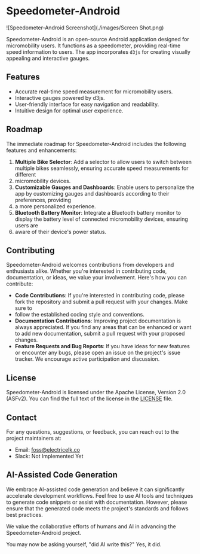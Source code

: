 # Speedometer-Android

<!-- ![Speedometer-Android Logo](logo.png) -->
![Speedometer-Android Screenshot](./images/Screen Shot.png)

Speedometer-Android is an open-source Android application designed for micromobility users. It functions as a speedometer, providing real-time speed 
information to users. The app incorporates `d3js` for creating visually appealing and interactive gauges.

## Features

- Accurate real-time speed measurement for micromobility users.
- Interactive gauges powered by d3js.
- User-friendly interface for easy navigation and readability.
- Intuitive design for optimal user experience.

## Roadmap

The immediate roadmap for Speedometer-Android includes the following features and enhancements:

1. **Multiple Bike Selector**: Add a selector to allow users to switch between multiple bikes seamlessly, ensuring accurate speed measurements for different 
2. micromobility devices.
3. **Customizable Gauges and Dashboards**: Enable users to personalize the app by customizing gauges and dashboards according to their preferences, providing
4.  a more personalized experience.
5. **Bluetooth Battery Monitor**: Integrate a Bluetooth battery monitor to display the battery level of connected micromobility devices, ensuring users are 
6. aware of their device's power status.

## Contributing

Speedometer-Android welcomes contributions from developers and enthusiasts alike. Whether you're interested in contributing code, documentation, or ideas, we 
value your involvement. Here's how you can contribute:

- **Code Contributions**: If you're interested in contributing code, please fork the repository and submit a pull request with your changes. Make sure to 
- follow the established coding style and conventions.
- **Documentation Contributions**: Improving project documentation is always appreciated. If you find any areas that can be enhanced or want to add new documentation, submit a pull request with your proposed changes.
- **Feature Requests and Bug Reports**: If you have ideas for new features or encounter any bugs, please open an issue on the project's issue tracker. We encourage active participation and discussion.

## License

Speedometer-Android is licensed under the Apache License, Version 2.0 (ASFv2). You can find the full text of the license in the [LICENSE](LICENSE) file.

## Contact

For any questions, suggestions, or feedback, you can reach out to the project maintainers at:

- Email: foss@electricelk.co
- Slack: Not Implemented Yet

## AI-Assisted Code Generation

We embrace AI-assisted code generation and believe it can significantly accelerate development workflows. Feel free to use AI tools and techniques to generate 
code snippets or assist with documentation. However, please ensure that the generated code meets the project's standards and follows best practices.

We value the collaborative efforts of humans and AI in advancing the Speedometer-Android project.

You may now be asking yourself, "did AI write this?" Yes, it did. 
